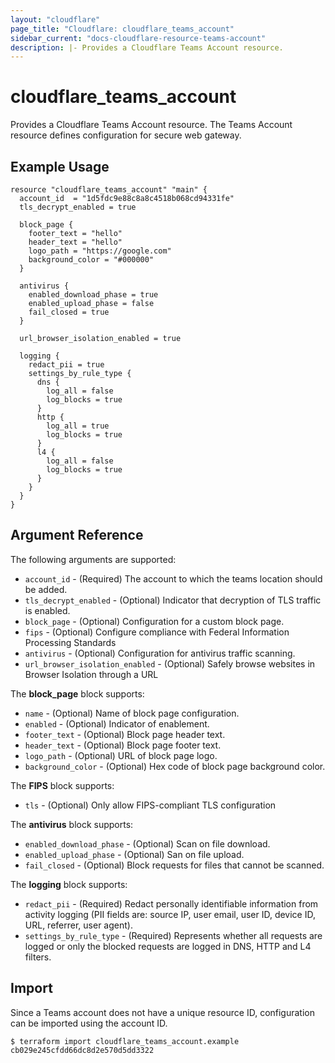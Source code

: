 ```yaml
---
layout: "cloudflare"
page_title: "Cloudflare: cloudflare_teams_account"
sidebar_current: "docs-cloudflare-resource-teams-account"
description: |- Provides a Cloudflare Teams Account resource.
---
```


# cloudflare_teams_account

Provides a Cloudflare Teams Account resource. The Teams Account resource defines configuration for secure web gateway.

## Example Usage

```hcl
resource "cloudflare_teams_account" "main" {
  account_id  = "1d5fdc9e88c8a8c4518b068cd94331fe"
  tls_decrypt_enabled = true

  block_page {
    footer_text = "hello"
    header_text = "hello"
    logo_path = "https://google.com"
    background_color = "#000000"
  }
  
  antivirus {
    enabled_download_phase = true
    enabled_upload_phase = false
    fail_closed = true
  }
  
  url_browser_isolation_enabled = true
  
  logging {
    redact_pii = true
    settings_by_rule_type {
      dns {
        log_all = false
        log_blocks = true
      }
      http {
        log_all = true
        log_blocks = true
      }
      l4 {
        log_all = false
        log_blocks = true
      }
    }
  }
}
```

## Argument Reference

The following arguments are supported:

* `account_id` - (Required) The account to which the teams location should be added.
* `tls_decrypt_enabled` - (Optional) Indicator that decryption of TLS traffic is enabled.
* `block_page` - (Optional) Configuration for a custom block page.
* `fips` - (Optional) Configure compliance with Federal Information Processing Standards
* `antivirus` - (Optional) Configuration for antivirus traffic scanning.
* `url_browser_isolation_enabled` - (Optional) Safely browse websites in Browser Isolation through a URL

The **block_page** block supports:

* `name` - (Optional) Name of block page configuration.
* `enabled` - (Optional) Indicator of enablement.
* `footer_text` - (Optional) Block page header text.
* `header_text` - (Optional) Block page footer text.
* `logo_path` - (Optional) URL of block page logo.
* `background_color` - (Optional) Hex code of block page background color.

The **FIPS** block supports:
* `tls` - (Optional) Only allow FIPS-compliant TLS configuration

The **antivirus** block supports:

* `enabled_download_phase` - (Optional) Scan on file download.
* `enabled_upload_phase` - (Optional) San on file upload.
* `fail_closed` - (Optional) Block requests for files that cannot be scanned.

The **logging** block supports:

* `redact_pii` - (Required) Redact personally identifiable information from activity logging (PII fields are: source IP,
  user email, user ID, device ID, URL, referrer, user agent).
* `settings_by_rule_type` - (Required) Represents whether all requests are logged or only the blocked requests are
  logged in DNS, HTTP and L4 filters.

## Import

Since a Teams account does not have a unique resource ID, configuration can be imported using the account ID.

```
$ terraform import cloudflare_teams_account.example cb029e245cfdd66dc8d2e570d5dd3322
```
